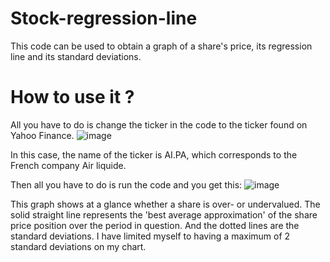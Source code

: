 # Stock-regression-line

This code can be used to obtain a graph of a share's price, its regression line and its standard deviations.

# How to use it ?

All you have to do is change the ticker in the code to the ticker found on Yahoo Finance.
![image](https://github.com/ClementRouillard/Stock-regression-line/assets/95076597/32db7ce2-ce54-4b1b-b4ac-a4f15e994b7e)

In this case, the name of the ticker is AI.PA, which corresponds to the French company Air liquide.

Then all you have to do is run the code and you get this:
![image](https://github.com/ClementRouillard/Stock-regression-line/assets/95076597/e43f08cc-2a49-47b0-8b73-2c25ae7068e2)

This graph shows at a glance whether a share is over- or undervalued. The solid straight line represents the 'best average approximation' of the share price position over the period in question.
And the dotted lines are the standard deviations. I have limited myself to having a maximum of 2 standard deviations on my chart.
